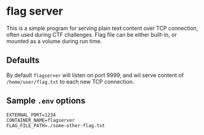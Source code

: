 

# flag server

This is a simple program for serving plain text content over TCP connection, often used during CTF challenges. Flag file can be either built-in, or mounted as a volume during run time.

## Defaults

By default `flagserver` will listen on port 9999, and wil serve content of `/home/user/flag.txt` to each new TCP connection.


## Sample `.env` options

```
EXTERNAL_PORT=1234
CONTAINER_NAME=flagserver
FLAG_FILE_PATH=./some-other-flag.txt
```

